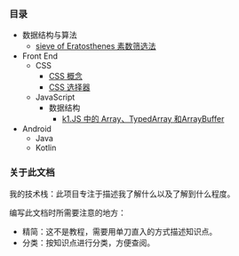 

### 目录
* 数据结构与算法
    * [sieve of Eratosthenes 素数筛选法](doc/algo/sieve_of_eratosthenes.md)
* Front End
    * CSS
        * [CSS 概念](doc/front_end/css_intro.md)
        * [CSS 选择器](doc/front_end/css_selector.md)
    * JavaScript
        * 数据结构
            * [k1.JS 中的 Array、TypedArray 和ArrayBuffer](doc/front_end/k1.js_array_typedarray_arraybuffer.md)
* Android
    * Java
    * Kotlin

### 关于此文档

我的技术栈：此项目专注于描述我了解什么以及了解到什么程度。

编写此文档时所需要注意的地方：
* 精简：这不是教程，需要用单刀直入的方式描述知识点。
* 分类：按知识点进行分类，方便查阅。